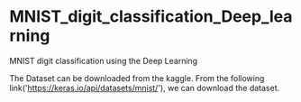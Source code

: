 # MNIST_digit_classification_Deep_learning
MNIST digit classification using the Deep Learning


The Dataset can be downloaded from the kaggle. 
From the following link('https://keras.io/api/datasets/mnist/'), we can download the dataset.

